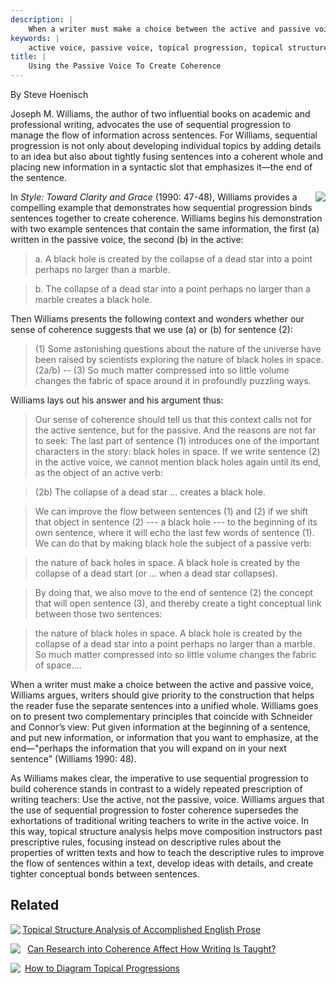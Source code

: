 ```yaml
---
description: |
	When a writer must make a choice between the active and passive voice, writers should give priority to the construction that helps the reader fuse the separate sentences into a unified whole.
keywords: |
	active voice, passive voice, topical progression, topical structure analysis, text linguistics, theme, rheme
title: |
	Using the Passive Voice To Create Coherence
---
```


By Steve Hoenisch


Joseph M. Williams, the author of two influential books on academic and
professional writing, advocates the use of sequential progression to
manage the flow of information across sentences. For Williams,
sequential progression is not only about developing individual topics by
adding details to an idea but also about tightly fusing sentences into a
coherent whole and placing new information in a syntactic slot that
emphasizes it—the end of the sentence.

<img src="../images/0226899152.gif" align="right" />

In *Style: Toward Clarity and Grace* (1990: 47-48), Williams provides a
compelling example that demonstrates how sequential progression binds
sentences together to create coherence. Williams begins his
demonstration with two example sentences that contain the same
information, the first (a) written in the passive voice, the second (b)
in the active:

> ​a. A black hole is created by the collapse of a dead star into a point perhaps no larger than a marble.

> ​b. The collapse of a dead star into a point perhaps no larger than a marble creates a black hole.

Then Williams presents the following context and wonders whether our
sense of coherence suggests that we use (a) or (b) for sentence (2):

> ​(1) Some astonishing questions about the nature of the universe have
 been raised by scientists exploring the nature of black holes in
 space. (2a/b) -- (3) So much matter compressed into so little volume
 changes the fabric of space around it in profoundly puzzling ways.

Williams lays out his answer and his argument thus:

> Our sense of coherence should tell us that this context calls not for
 the active sentence, but for the passive. And the reasons are not far
 to seek: The last part of sentence (1) introduces one of the important
 characters in the story: black holes in space. If we write sentence
 (2) in the active voice, we cannot mention black holes again until its
 end, as the object of an active verb:

> (2b) The collapse of a dead star … creates a black hole.

> We can improve the flow between sentences (1) and (2) if we shift that
 object in sentence (2) --- a black hole --- to the beginning of its own
 sentence, where it will echo the last few words of sentence (1). We
 can do that by making black hole the subject of a passive verb:

> the nature of back holes in space. A black hole is created by the
 collapse of a dead start (or ... when a dead star collapses).

> By doing that, we also move to the end of sentence (2) the concept
 that will open sentence (3), and thereby create a tight conceptual
 link between those two sentences:

> the nature of black holes in space. A black hole is created by the
 collapse of a dead star into a point perhaps no larger than a marble.
 So much matter compressed into so little volume changes the fabric of
 space....

When a writer must make a choice between the active and passive voice,
Williams argues, writers should give priority to the construction that
helps the reader fuse the separate sentences into a unified whole.
Williams goes on to present two complementary principles that coincide
with Schneider and Connor’s view: Put given information at the beginning
of a sentence, and put new information, or information that you want to
emphasize, at the end—"perhaps the information that you will expand on
in your next sentence" (Williams 1990: 48).

As Williams makes clear, the imperative to use sequential progression to
build coherence stands in contrast to a widely repeated prescription of
writing teachers: Use the active, not the passive, voice. Williams
argues that the use of sequential progression to foster coherence
supersedes the exhortations of traditional writing teachers to write in
the active voice. In this way, topical structure analysis helps move
composition instructors past prescriptive rules, focusing instead on
descriptive rules about the properties of written texts and how to teach
the descriptive rules to improve the flow of sentences within a text,
develop ideas with details, and create tighter conceptual bonds between
sentences.

## Related

<img src="../images/pdf.gif" align="left" /> [Topical Structure Analysis of Accomplished
English
Prose](../da/Topical-Structure-Analysis-of-Accomplished-English-Prose.pdf)

<img src="../images/docblue.gif" align="left" />  [Can Research into Coherence Affect
How Writing Is Taught?](../da/coherence-teaching.html)

<img src="../images/docblue.gif" align="left" /> [How to Diagram Topical
Progressions](../da/tsa-chart.html)

